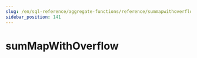 ```yaml
---
slug: /en/sql-reference/aggregate-functions/reference/summapwithoverflow
sidebar_position: 141
---
```


# sumMapWithOverflow

